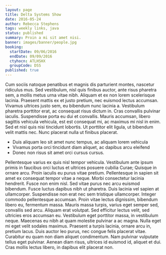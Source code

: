```yaml
---
layout: page
title: Delta Systems Show
date: 2016-05-24
author: Rebecca Stephens
tags: weekly links, java
status: published
summary: Proin a mi sit amet nisi.
banner: images/banner/people.jpg
booking:
  startDate: 09/06/2016
  endDate: 09/09/2016
  ctyhocn: ATLHSHX
  groupCode: DSS
published: true
---
```

Cum sociis natoque penatibus et magnis dis parturient montes, nascetur ridiculus mus. Sed vestibulum, nisl quis finibus auctor, ante risus pharetra sem, a mollis metus urna vitae nibh. Aliquam et ex non lorem scelerisque lacinia. Praesent mattis ex et justo pretium, nec euismod lectus accumsan. Vivamus ultrices justo sem, eu bibendum nunc lacinia a. Vestibulum pharetra porttitor erat, ac consequat risus dictum in. Cras convallis pulvinar iaculis. Suspendisse porta eu dui et convallis. Mauris accumsan, libero sagittis vehicula vehicula, est est consequat mi, ac maximus mi nisl in enim. Sed et nisl quis nisi tincidunt lobortis. Ut porttitor elit ligula, ut bibendum velit mattis nec. Nunc placerat nulla ut finibus placerat.

* Duis aliquam leo sit amet nunc tempus, ac aliquam lorem vehicula
* Vivamus porta orci tincidunt diam aliquet, ac dapibus arcu eleifend
* Donec non risus sit amet orci cursus cursus.

Pellentesque varius ex quis nisl tempor vehicula. Vestibulum ante ipsum primis in faucibus orci luctus et ultrices posuere cubilia Curae; Quisque in ornare arcu. Proin iaculis eu purus vitae pretium. Pellentesque in sapien sit amet ex consequat tempor vitae a neque. Morbi consectetur lacinia hendrerit. Fusce non enim nisl. Sed vitae purus nec arcu euismod bibendum. Fusce luctus dapibus nibh ut pharetra. Duis lacinia vel sapien at ullamcorper. Suspendisse non erat nec sem tristique ullamcorper. Integer commodo pellentesque accumsan.
Proin vitae lectus dignissim, bibendum libero eu, fermentum massa. Mauris massa turpis, varius eget semper sed, convallis sed arcu. Aliquam erat volutpat. Sed efficitur lectus velit, sed ultricies eros accumsan eu. Vestibulum eget porttitor massa, in vestibulum neque. Maecenas eu nibh at quam molestie pulvinar a ac magna. Nulla eget mi eget velit sodales maximus. Praesent a turpis lacinia, ornare arcu in, pretium lacus. Duis auctor leo purus, nec congue felis placerat vitae. Curabitur eu quam non diam aliquet condimentum. Nam pulvinar vulputate tellus eget pulvinar. Aenean diam risus, ultrices id euismod id, aliquet et dui. Cras mollis lectus libero, in dapibus elit placerat non.
